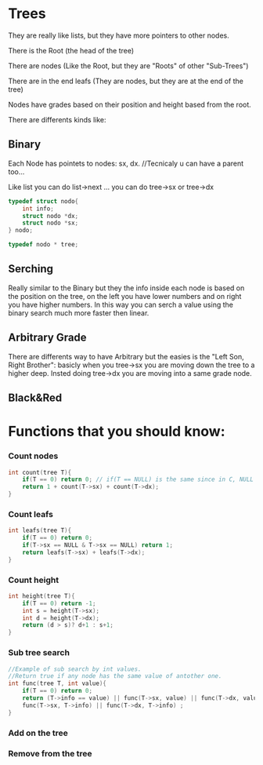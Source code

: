 # Trees

They are really like lists, but they have more pointers to other nodes.

There is the Root (the head of the tree)

There are nodes (Like the Root, but they are "Roots" of other "Sub-Trees")

There are in the end leafs (They are nodes, but they are at the end of the tree)

Nodes have grades based on their position and height based from the root.

There are differents kinds like:

## Binary

Each Node has pointets to nodes: sx, dx. //Tecnicaly u can have a parent too...

Like list you can do list->next ... you can do tree->sx or tree->dx

```c
typedef struct nodo{
    int info;
    struct nodo *dx;
    struct nodo *sx;
} nodo;

typedef nodo * tree;
```

## Serching

Really similar to the Binary but they the info inside each node is based on the position on the tree, on the left you have lower numbers and on right you have higher numbers.
In this way you can serch a value using the binary search much more faster then linear.

## Arbitrary Grade

There are differents way to have Arbitrary but the easies is the "Left Son, Right Brother":
basicly when you tree->sx you are moving down the tree to a higher deep.
Insted doing tree->dx you are moving into a same grade node.

## Black&Red

# Functions that you should know:

### Count nodes

```c
int count(tree T){
    if(T == 0) return 0; // if(T == NULL) is the same since in C, NULL is a macro to 0.
    return 1 + count(T->sx) + count(T->dx);
}
```

### Count leafs

```c
int leafs(tree T){
    if(T == 0) return 0;
    if(T->sx == NULL & T->sx == NULL) return 1;
    return leafs(T->sx) + leafs(T->dx);
}
```

### Count height

```c
int height(tree T){
    if(T == 0) return -1;
    int s = height(T->sx);
    int d = height(T->dx);
    return (d > s)? d+1 : s+1;
}
```

### Sub tree search

```c
//Example of sub search by int values.
//Return true if any node has the same value of antother one.
int func(tree T, int value){
    if(T == 0) return 0;
    return (T->info == value) || func(T->sx, value) || func(T->dx, value) ||
    func(T->sx, T->info) || func(T->dx, T->info) ;
}
```

### Add on the tree

### Remove from the tree
